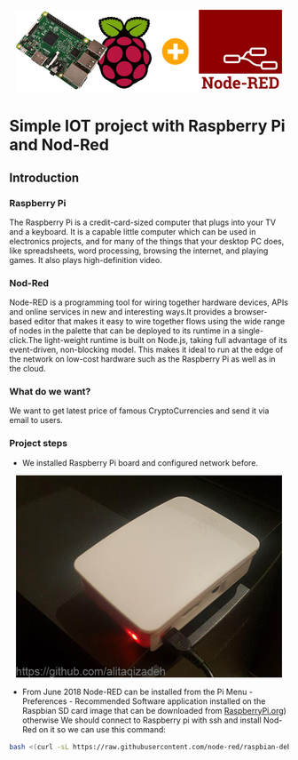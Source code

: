 <p align="center"><img src="banner.png" heght="150px" width="480px"></p>

# Simple IOT project with Raspberry Pi and Nod-Red

## Introduction

### Raspberry Pi

The Raspberry Pi is a credit-card-sized computer that plugs into your TV and a keyboard. It is a capable little computer which can be used in electronics projects, and for many of the things that your desktop PC does, like spreadsheets, word processing, browsing the internet, and playing games. It also plays high-definition video.

### Nod-Red

Node-RED is a programming tool for wiring together hardware devices, APIs and online services in new and interesting ways.It provides a browser-based editor that makes it easy to wire together flows using the wide range of nodes in the palette that can be deployed to its runtime in a single-click.The light-weight runtime is built on Node.js, taking full advantage of its event-driven, non-blocking model. This makes it ideal to run at the edge of the network on low-cost hardware such as the Raspberry Pi as well as in the cloud.

### What do we want?

We want to get latest price of famous CryptoCurrencies and send it via email to users.

### Project steps

- We installed Raspberry Pi board and configured network before.

<p align="center"><img src="raspberrypi.jpg"></p>

- From June 2018 Node-RED can be installed from the Pi Menu - Preferences - Recommended Software application installed on the Raspbian SD card image that can be downloaded from <a href="RaspberryPi.org">RaspberryPi.org<a>) otherwise We should connect to Raspberry pi with ssh and install Nod-Red on it so we can use this command:

```sh
bash <(curl -sL https://raw.githubusercontent.com/node-red/raspbian-deb-package/master/resources/update-nodejs-and-nodered)
```

